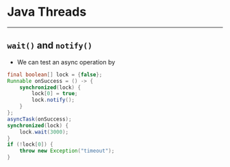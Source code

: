 
# Java Threads

---

## `wait()` and `notify()`

  * We can test an async operation by

```java
final boolean[] lock = {false};
Runnable onSuccess = () -> {
	synchronized(lock) {
		lock[0] = true;
		lock.notify();
	}
};
asyncTask(onSuccess);
synchronized(lock) {
	lock.wait(3000);
}
if (!lock[0]) {
	throw new Exception("timeout");
}
```
